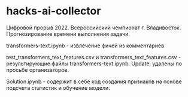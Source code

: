 # hacks-ai-collector

Цифровой прорыв 2022. Всероссийский чемпионат г. Владивосток. Прогнозирование времени выполнения задачи.

transformers-text.ipynb - извлечение фичей из комментариев

test_transformers_text_features.csv и transformers_text_features.csv - результирующие файлы transformers-text.ipynb. Update: удалены по просьбе организаторов. 

Solution.ipynb - содержит в себе код создания признаков на основе подсчета статистик и обучение модели.
